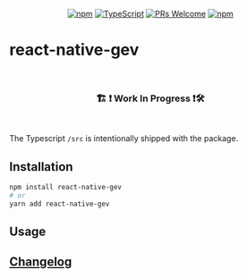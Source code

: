 <!-- <img src=".logo.png" alt=react-native-gev/><br/> -->

<div align="center">

[![npm](https://img.shields.io/npm/v/react-native-gev)](https://www.npmjs.com/package/react-native-gev)
[![TypeScript](https://badgen.net/npm/types/env-var)](http://www.typescriptlang.org/)
[![PRs Welcome](https://img.shields.io/badge/PRs-welcome-brightgreen.svg?style=flat-square)](http://makeapullrequest.com)
[![npm](https://img.shields.io/npm/dw/react-native-gev)](https://www.npmjs.com/package/react-native-gev)
</div>

# react-native-gev

<!-- descriptionHere -->

<br/>

<div align="center">
  <h3> 🏗 ❗ Work In Progress ❗🛠 </h3>
</div>

<br/>

The Typescript `/src` is intentionally shipped with the package.

## Installation
```bash
npm install react-native-gev
# or
yarn add react-native-gev
```

## Usage

## [Changelog](CHANGELOG.md)